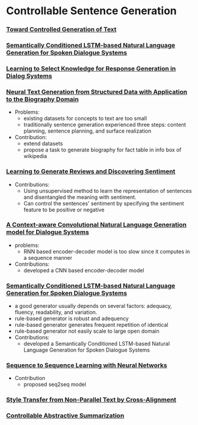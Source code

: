 # Controllable Sentence Generation

### [Toward Controlled Generation of Text](https://arxiv.org/pdf/1703.00955.pdf)

### [Semantically Conditioned LSTM-based Natural Language Generation for Spoken Dialogue Systems](https://arxiv.org/pdf/1508.01745.pdf)

### [Learning to Select Knowledge for Response Generation in Dialog Systems](https://arxiv.org/pdf/1902.04911.pdf)

### [Neural Text Generation from Structured Data with Application to the Biography Domain](https://www.aclweb.org/anthology/D16-1128.pdf)

- Problems:
  - existing datasets for concepts to text are too small
  - traditionally sentence generation experienced three steps: content planning, sentence planning, and surface realization
- Contribution:
  - extend datasets
  - propose a task to generate biography for fact table in info box of wikipedia

### [Learning to Generate Reviews and Discovering Sentiment](https://arxiv.org/pdf/1704.01444.pdf) 

- Contributions:
  - Using unsupervised method to learn the representation of sentences and disentangled the meaning with sentiment.
  - Can control the sentences' sentiment by specifying the sentiment feature to be positive or negative

### [A Context-aware Convolutional Natural Language Generation model for Dialogue Systems](https://www.aclweb.org/anthology/W18-5020.pdf)

- problems:
  - RNN based encoder-decoder model is too slow since it computes in a sequence manner
- Contributions:
  - developed a CNN based encoder-decoder model 

### [Semantically Conditioned LSTM-based Natural Language Generation for Spoken Dialogue Systems](https://www.aclweb.org/anthology/D15-1199.pdf) 

- a good generator usually depends on several factors: adequacy, fluency, readability, and variation.
- rule-based generator is robust and adequency
- rule-based generator generates frequent repetition of identical
- rule-based generator not easily scale to large open domain
- Contributions:
  - developed a Semantically Conditioned LSTM-based Natural Language Generation for Spoken Dialogue Systems

### [Sequence to Sequence Learning with Neural Networks](https://arxiv.org/pdf/1409.3215.pdf)

- Contribution
  - proposed seq2seq model

### [Style Transfer from Non-Parallel Text by Cross-Alignment](https://arxiv.org/pdf/1705.09655.pdf)

### [Controllable Abstractive Summarization](https://arxiv.org/pdf/1711.05217.pdf)



